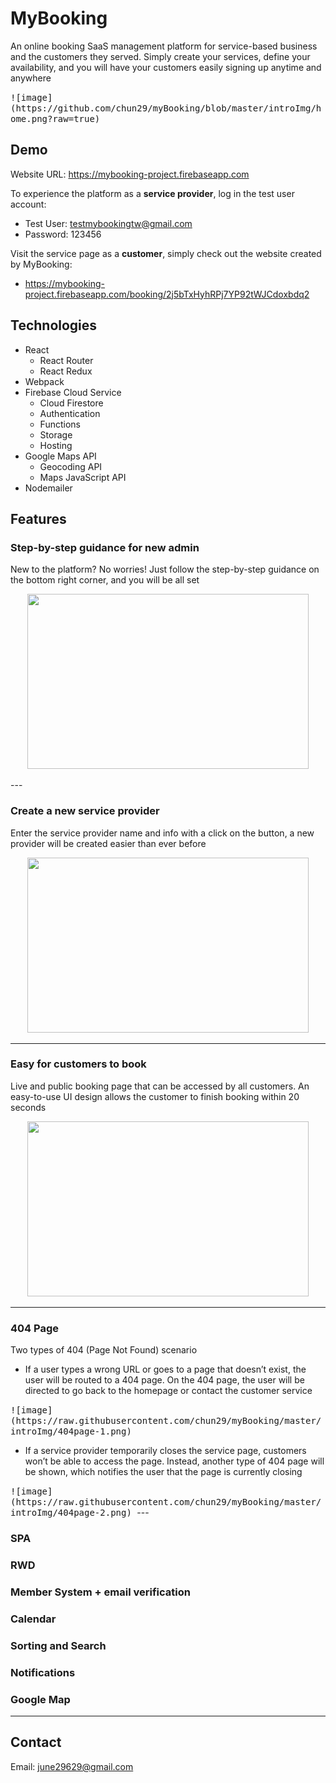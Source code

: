 # MyBooking

An online booking SaaS management platform for service-based business and the customers they served. Simply create your services, define your availability, and you will have your customers easily signing up anytime and anywhere

<kbd>
![image](https://github.com/chun29/myBooking/blob/master/introImg/home.png?raw=true)
</kbd>

## Demo

Website URL: <https://mybooking-project.firebaseapp.com>

To experience the platform as a **service provider**, log in the test user account:

- Test User: testmybookingtw@gmail.com
- Password: 123456

Visit the service page as a **customer**, simply check out the website created by MyBooking:

- <https://mybooking-project.firebaseapp.com/booking/2j5bTxHyhRPj7YP92tWJCdoxbdq2>

## Technologies

- React
  - React Router
  - React Redux
- Webpack
- Firebase Cloud Service
  - Cloud Firestore
  - Authentication
  - Functions
  - Storage
  - Hosting
- Google Maps API
  - Geocoding API
  - Maps JavaScript API
- Nodemailer

## Features

### Step-by-step guidance for new admin

New to the platform? No worries! Just follow the step-by-step guidance on the bottom right corner, and you will be all set

<p align="center">
  <img width="450" height="280" src="https://media.giphy.com/media/XBuZaTHylhuAYek5zj/giphy.gif">
</p>
---

### Create a new service provider

Enter the service provider name and info with a click on the button, a new provider will be created easier than ever before

<p align="center">
  <img width="450" height="280" src="https://media.giphy.com/media/TH79sRF5lBQ6G43KzO/giphy.gif">
</p>

---

### Easy for customers to book

Live and public booking page that can be accessed by all customers. An easy-to-use UI design allows the customer to finish booking within 20 seconds

<p align="center">
  <img width="450" height="280" src="https://media.giphy.com/media/XcSRlpiszi17roXmlb/giphy.gif">
</p>

---

### 404 Page

Two types of 404 (Page Not Found) scenario

- If a user types a wrong URL or goes to a page that doesn’t exist, the user will be routed to a 404 page. On the 404 page, the user will be directed to go back to the homepage or contact the customer service

<kbd>
![image](https://raw.githubusercontent.com/chun29/myBooking/master/introImg/404page-1.png)
</kbd>

- If a service provider temporarily closes the service page, customers won’t be able to access the page. Instead, another type of 404 page will be shown, which notifies the user that the page is currently closing

<kbd>
![image](https://raw.githubusercontent.com/chun29/myBooking/master/introImg/404page-2.png)
</kbd>
---

### SPA

### RWD

### Member System + email verification

### Calendar

### Sorting and Search

### Notifications

### Google Map

---

## Contact

Email: june29629@gmail.com
